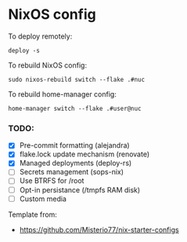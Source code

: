 # NixOS config

To deploy remotely:
```
deploy -s
```

To rebuild NixOS config:
```
sudo nixos-rebuild switch --flake .#nuc
```

To rebuild home-manager config:
```
home-manager switch --flake .#user@nuc
```

### TODO:
- [x] Pre-commit formatting (alejandra)
- [x] flake.lock update mechanism (renovate)
- [x] Managed deployments (deploy-rs)
- [ ] Secrets management (sops-nix)
- [ ] Use BTRFS for /root
- [ ] Opt-in persistance (/tmpfs RAM disk)
- [ ] Custom media

Template from:
 - https://github.com/Misterio77/nix-starter-configs